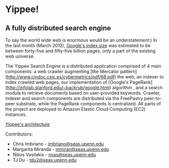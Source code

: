Yippee!
=========

## A fully distributed search engine

To   say    the   world   wide    web   is   enormous   would    be   an
understatement:)  In  the  last  month  (March  2012),  [Google's  index
size](http://www.worldwidewebsize.com)  was  estimated   to  be  between
forty-five and fifty-five billion pages, only a part of the existing web
universe.

The Yippee  Search Engine  is a distributed  application comprised  of 4
main  components:  a  web  crawler  augmenting  [the  Mercator  pattern]
(http://www.cindoc.csic.es/cybermetrics/pdf/68.pdf) the  web, an indexer
to index  crawled web pages,  our implementation of  [Google's PageRank]
(http://infolab.stanford.edu/~backrub/google.html)  algorithm  ,  and  a
search  module to  retrieve documents  based on  user-provided keywords.
Crawler,  indexer   and  search  components  are   distributed  via  the
FreePastry  peer-to-peer substrate,  while  the  PageRank components  is
centralized. All  parts of  the project are  deployed to  Amazon Elastic
Cloud Computing (EC2) instances.

[Yippee's architecture](http://www.seas.upenn.edu/~nvas/architecture.png)

Contributors:

* Chris Imbriano    -  imbriano@seas.upenn.edu
* Margarita Miranda -  mmiran@seas.upenn.edu
* Nikos Vasilakis   -  nvas@seas.upenn.edu
* TJ Du             -  tdu2@seas.upenn.edu
